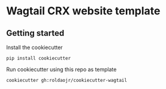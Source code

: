 # Wagtail CRX website template

## Getting started

Install the cookiecutter

    pip install cookiecutter


Run cookiecutter using this repo as template

    cookiecutter gh:roldaojr/cookiecutter-wagtail
